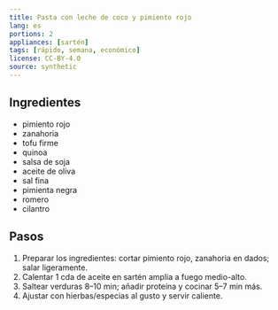 ```yaml
---
title: Pasta con leche de coco y pimiento rojo
lang: es
portions: 2
appliances: [sartén]
tags: [rápido, semana, económico]
license: CC-BY-4.0
source: synthetic
---
```

## Ingredientes
- pimiento rojo
- zanahoria
- tofu firme
- quinoa
- salsa de soja
- aceite de oliva
- sal fina
- pimienta negra
- romero
- cilantro

## Pasos
1. Preparar los ingredientes: cortar pimiento rojo, zanahoria en dados; salar ligeramente.
2. Calentar 1 cda de aceite en sartén amplia a fuego medio-alto.
3. Saltear verduras 8–10 min; añadir proteína y cocinar 5–7 min más.
4. Ajustar con hierbas/especias al gusto y servir caliente.
